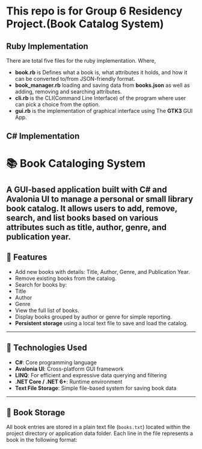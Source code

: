 # This repo is for Group 6 Residency Project.(Book Catalog System)
## Ruby Implementation
There are total five files for the ruby implementation. Where,
- **book.rb** is Defines what a book is, what attributes it holds, and how it can be converted to/from JSON-friendly format.
- **book_manager.rb** loading and saving data from **books.json** as well as adding, removing and searching attributes.
- **cli.rb** is the CLI(Command Line Interface) of the program where user can pick a choice from the option.
- **gui.rb** is the implementation of graphical interface using The **GTK3** GUI App.
  
## C# Implementation
# 📚 Book Cataloging System
A GUI-based application built with **C# and Avalonia UI** to manage a personal or small library book catalog. It allows users to **add**, **remove**, **search**, and **list** books based on various attributes such as **title**, **author**, **genre**, and **publication year**.
---
## 🚀 Features
- Add new books with details: Title, Author, Genre, and Publication Year.
- Remove existing books from the catalog.
- Search for books by:
 - Title
 - Author
 - Genre
- View the full list of books.
- Display books grouped by author or genre for simple reporting.
- **Persistent storage** using a local text file to save and load the catalog.
---
## 🧠 Technologies Used
- **C#**: Core programming language
- **Avalonia UI**: Cross-platform GUI framework
- **LINQ**: For efficient and expressive data querying and filtering
- **.NET Core / .NET 6+**: Runtime environment
- **Text File Storage**: Simple file-based system for saving book data
---
## 💾 Book Storage
All book entries are stored in a plain text file (`books.txt`) located within the project directory or application data folder. Each line in the file represents a book in the following format:
